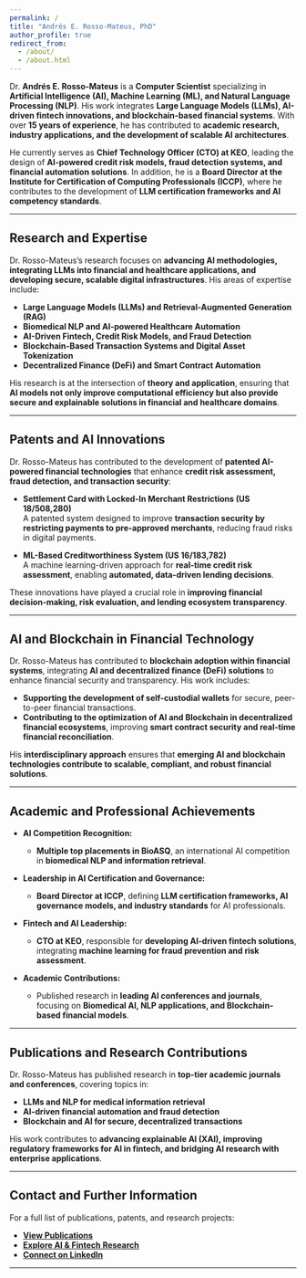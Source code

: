 ```yaml
---
permalink: /
title: "Andrés E. Rosso-Mateus, PhD"
author_profile: true
redirect_from: 
  - /about/
  - /about.html
---
```


Dr. **Andrés E. Rosso-Mateus** is a **Computer Scientist** specializing in **Artificial Intelligence (AI), Machine Learning (ML), and Natural Language Processing (NLP)**. His work integrates **Large Language Models (LLMs), AI-driven fintech innovations, and blockchain-based financial systems**. With over **15 years of experience**, he has contributed to **academic research, industry applications, and the development of scalable AI architectures**.

He currently serves as **Chief Technology Officer (CTO) at KEO**, leading the design of **AI-powered credit risk models, fraud detection systems, and financial automation solutions**. In addition, he is a **Board Director at the Institute for Certification of Computing Professionals (ICCP)**, where he contributes to the development of **LLM certification frameworks and AI competency standards**.

---

## **Research and Expertise**  

Dr. Rosso-Mateus’s research focuses on **advancing AI methodologies, integrating LLMs into financial and healthcare applications, and developing secure, scalable digital infrastructures**. His areas of expertise include:  

- **Large Language Models (LLMs) and Retrieval-Augmented Generation (RAG)**  
- **Biomedical NLP and AI-powered Healthcare Automation**  
- **AI-Driven Fintech, Credit Risk Models, and Fraud Detection**  
- **Blockchain-Based Transaction Systems and Digital Asset Tokenization**  
- **Decentralized Finance (DeFi) and Smart Contract Automation**  

His research is at the intersection of **theory and application**, ensuring that **AI models not only improve computational efficiency but also provide secure and explainable solutions in financial and healthcare domains**.

---

## **Patents and AI Innovations**  

Dr. Rosso-Mateus has contributed to the development of **patented AI-powered financial technologies** that enhance **credit risk assessment, fraud detection, and transaction security**:

- **Settlement Card with Locked-In Merchant Restrictions (US 18/508,280)**  
  A patented system designed to improve **transaction security by restricting payments to pre-approved merchants**, reducing fraud risks in digital payments.  

- **ML-Based Creditworthiness System (US 16/183,782)**  
  A machine learning-driven approach for **real-time credit risk assessment**, enabling **automated, data-driven lending decisions**.  

These innovations have played a crucial role in **improving financial decision-making, risk evaluation, and lending ecosystem transparency**.

---

## **AI and Blockchain in Financial Technology**  

Dr. Rosso-Mateus has contributed to **blockchain adoption within financial systems**, integrating **AI and decentralized finance (DeFi) solutions** to enhance financial security and transparency. His work includes:

- **Supporting the development of self-custodial wallets** for secure, peer-to-peer financial transactions.  
- **Contributing to the optimization of AI and Blockchain in decentralized financial ecosystems**, improving **smart contract security and real-time financial reconciliation**.  

His **interdisciplinary approach** ensures that **emerging AI and blockchain technologies contribute to scalable, compliant, and robust financial solutions**.

---

## **Academic and Professional Achievements**  

- **AI Competition Recognition:**  
  - **Multiple top placements in BioASQ**, an international AI competition in **biomedical NLP and information retrieval**.  

- **Leadership in AI Certification and Governance:**  
  - **Board Director at ICCP**, defining **LLM certification frameworks, AI governance models, and industry standards** for AI professionals.  

- **Fintech and AI Leadership:**  
  - **CTO at KEO**, responsible for **developing AI-driven fintech solutions**, integrating **machine learning for fraud prevention and risk assessment**.  

- **Academic Contributions:**  
  - Published research in **leading AI conferences and journals**, focusing on **Biomedical AI, NLP applications, and Blockchain-based financial models**.  

---

## **Publications and Research Contributions**  

Dr. Rosso-Mateus has published research in **top-tier academic journals and conferences**, covering topics in:  
- **LLMs and NLP for medical information retrieval**  
- **AI-driven financial automation and fraud detection**  
- **Blockchain and AI for secure, decentralized transactions**  

His work contributes to **advancing explainable AI (XAI), improving regulatory frameworks for AI in fintech, and bridging AI research with enterprise applications**.

---

## **Contact and Further Information**  

For a full list of publications, patents, and research projects:  

- **[View Publications](#)**  
- **[Explore AI & Fintech Research](#)**  
- **[Connect on LinkedIn](https://www.linkedin.com/in/andres-rosso-mateus/)**  

---
